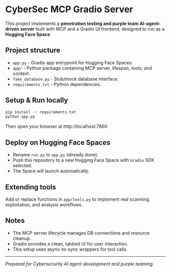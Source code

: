 # CyberSec MCP Gradio Server

This project implements a **penetration testing and purple team AI-agent-driven server** built with MCP and a Gradio UI frontend, designed to run as a **Hugging Face Space**.

## Project structure

- `app.py` - Gradio app entrypoint for Hugging Face Spaces.
- `app/` - Python package containing MCP server, lifespan, tools, and context.
- `fake_database.py` - Stub/mock database interface.
- `requirements.txt` - Python dependencies.

## Setup & Run locally

```bash
pip install -r requirements.txt
python app.py
```

Then open your browser at http://localhost:7860

## Deploy on Hugging Face Spaces

- Rename `run.py` to `app.py` (already done).
- Push this repository to a new Hugging Face Space with `Gradio` SDK selected.
- The Space will launch automatically.

## Extending tools

Add or replace functions in `app/tools.py` to implement real scanning, exploitation, and analysis workflows.

## Notes

- The MCP server lifecycle manages DB connections and resource cleanup.
- Gradio provides a clean, tabbed UI for user interaction.
- This setup uses async-to-sync wrappers for tool calls.

---

*Prepared for Cybersecurity AI agent development and purple teaming.*